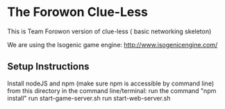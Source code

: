 # The Forowon Clue-Less

This is Team Forowon version of clue-less ( basic networking skeleton)

We are using the Isogenic game engine: http://www.isogenicengine.com/

## Setup Instructions
Install nodeJS and npm (make sure npm is accessible by command line)
from this directory in the command line/terminal:
run the command "npm install"
run start-game-server.sh
run start-web-server.sh
